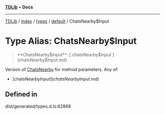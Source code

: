 [**TDLib**](../../../../../../README.md) • **Docs**

***

[TDLib](../../../../../../modules.md) / [index](../../../../../README.md) / [types](../../../README.md) / [default](../README.md) / ChatsNearby$Input

# Type Alias: ChatsNearby$Input

> **ChatsNearby$Input**: [`chatsNearby$Input`](chatsNearby$Input.md)

Version of [ChatsNearby](ChatsNearby-1.md) for method parameters.
Any of:
- [chatsNearby$Input](chatsNearby$Input.md)

## Defined in

dist/generated/types.d.ts:62868
